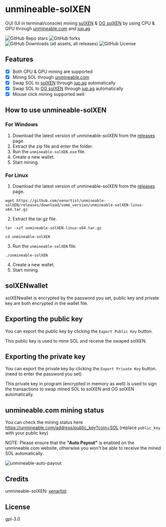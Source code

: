 # unmineable-solXEN

GUI (UI in terminal/console) mining [solXEN](https://solscan.io/token/6f8deE148nynnSiWshA9vLydEbJGpDeKh5G4PRgjmzG7) & [OG solXEN](https://solscan.io/token/EEqrab5tdnVdZv7a4AUAvGehDAtM8gWd7szwfyYbmGkM) by using CPU & GPU through [unmineable.com](https://unmineable.com/) and [jup.ag](https://jup.ag/)

![GitHub Repo stars](https://img.shields.io/github/stars/xenartist/unmineable-solXEN?style=flat)
 ![GitHub forks](https://img.shields.io/github/forks/xenartist/unmineable-solXEN?style=flat)
 ![GitHub Downloads (all assets, all releases)](https://img.shields.io/github/downloads/xenartist/unmineable-solXEN/total) ![GitHub License](https://img.shields.io/github/license/xenartist/unmineable-solXEN)

## Features

- [x] Both CPU & GPU mining are supported
- [x] Mining SOL through [unmineable.com](https://unmineable.com/)
- [x] Swap SOL to [solXEN](https://solscan.io/token/6f8deE148nynnSiWshA9vLydEbJGpDeKh5G4PRgjmzG7) through [jup.ag](https://jup.ag/) automatically
- [x] Swap SOL to [OG solXEN](https://solscan.io/token/EEqrab5tdnVdZv7a4AUAvGehDAtM8gWd7szwfyYbmGkM) through [jup.ag](https://jup.ag/) automatically
- [x] Mouse click mining supported well

## How to use unmineable-solXEN

### For Windows
1. Download the latest version of unmineable-solXEN from the [releases](https://github.com/xenartist/unmineable-solXEN/releases) page.
2. Extract the zip file and enter the folder.
3. Run the `unmineable-solXEN.exe` file.
4. Create a new wallet.
5. Start mining.

### For Linux
1. Download the latest version of unmineable-solXEN from the [releases](https://github.com/xenartist/unmineable-solXEN/releases) page.
```
wget https://github.com/xenartist/unmineable-solXEN/releases/download/some_version/unmineable-solXEN-linux-x64.tar.gz
```
2. Extract the tar.gz file.
```
tar -xzf unmineable-solXEN-linux-x64.tar.gz

cd unmineable-solXEN
```
3. Run the `unmineable-solXEN` file.
```
./unmineable-solXEN
```
4. Create a new wallet.
5. Start mining.

## solXENwallet

solXENwallet is encrypted by the password you set, public key and private key are both encrypted in the wallet file.

## Exporting the public key

You can export the public key by clicking the `Export Public Key` button.

This public key is used to mine SOL and receive the swaped solXEN.

## Exporting the private key

You can export the private key by clicking the `Export Private Key` button. (need to enter the password you set)

This private key in program (encrypted in memory as well) is used to sign the transactions to swap mined SOL to solXEN and OG solXEN automatically.

## unmineable.com mining status

You can check the mining status here https://unmineable.com/address/public_key?coin=SOL (replace `public_key` with your public key)

NOTE: Please ensure that the **"Auto Payout"** is enabled on the unmineable.com website, otherwise you won't be able to receive the mined SOL automatically.

![unmineable-auto-payout](https://github.com/xenartist/unmineable-solXEN/blob/main/screenshot/unmineable-com-auto-payout.png)

## Credits

unmineable-solXEN: [xenartist](https://github.com/xenartist)

## License

gpl-3.0

